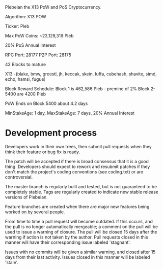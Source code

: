 Plebeian the X13 PoW and PoS Cryptocurrency.

Algorithm: X13 POW

Ticker: Pleb

Max PoW Coins: ~23,129,316 Pleb

20% PoS Annual Interest

RPC Port: 28177
P2P Port: 28175

42 Blocks to mature

X13 -(blake, bmw, groestl, jh, keccak, skein, luffa, cubehash, shavite, simd, echo, hamsi, fugue)

Block Reward Schedule:
Block 1 is 462,586 Pleb - premine of 2%
Block 2-5400 are 4200 Pleb

PoW Ends on Block 5400 about 4.2 days

MinStakeAge: 1 day, MaxStakeAge: 7 days, 20% Annual Interest

Development process
===========================

Developers work in their own trees, then submit pull requests when
they think their feature or bug fix is ready.

The patch will be accepted if there is broad consensus that it is a
good thing.  Developers should expect to rework and resubmit patches
if they don't match the project's coding conventions (see coding.txt)
or are controversial.

The master branch is regularly built and tested, but is not guaranteed
to be completely stable. Tags are regularly created to indicate new
stable release versions of Plebeian.

Feature branches are created when there are major new features being
worked on by several people.

From time to time a pull request will become outdated. If this occurs, and
the pull is no longer automatically mergeable; a comment on the pull will
be used to issue a warning of closure. The pull will be closed 15 days
after the warning if action is not taken by the author. Pull requests closed
in this manner will have their corresponding issue labeled 'stagnant'.

Issues with no commits will be given a similar warning, and closed after
15 days from their last activity. Issues closed in this manner will be 
labeled 'stale'.
